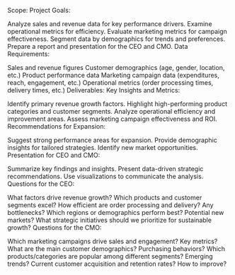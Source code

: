 Scope:
Project Goals:

Analyze sales and revenue data for key performance drivers.
Examine operational metrics for efficiency.
Evaluate marketing metrics for campaign effectiveness.
Segment data by demographics for trends and preferences.
Prepare a report and presentation for the CEO and CMO.
Data Requirements:

Sales and revenue figures
Customer demographics (age, gender, location, etc.)
Product performance data
Marketing campaign data (expenditures, reach, engagement, etc.)
Operational metrics (order processing times, delivery times, etc.)
Deliverables:
Key Insights and Metrics:

Identify primary revenue growth factors.
Highlight high-performing product categories and customer segments.
Analyze operational efficiency and improvement areas.
Assess marketing campaign effectiveness and ROI.
Recommendations for Expansion:

Suggest strong performance areas for expansion.
Provide demographic insights for tailored strategies.
Identify new market opportunities.
Presentation for CEO and CMO:

Summarize key findings and insights.
Present data-driven strategic recommendations.
Use visualizations to communicate the analysis.
Questions for the CEO:

What factors drive revenue growth? Which products and customer segments excel?
How efficient are order processing and delivery? Any bottlenecks?
Which regions or demographics perform best? Potential new markets?
What strategic initiatives should we prioritize for sustainable growth?
Questions for the CMO:

Which marketing campaigns drive sales and engagement? Key metrics?
What are the main customer demographics? Purchasing behaviors?
Which products/categories are popular among different segments? Emerging trends?
Current customer acquisition and retention rates? How to improve?
